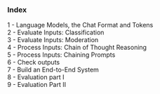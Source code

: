 ### Index
1 - Language Models, the Chat Format and Tokens <br/>
2 - Evaluate Inputs: Classification <br/>
3 - Evaluate Inputs: Moderation <br/>
4 - Process Inputs: Chain of Thought Reasoning <br/>
5 - Process Inputs: Chaining Prompts <br/>
6 - Check outputs <br/>
7 - Build an End-to-End System <br/>
8 - Evaluation part I <br/>
9 - Evaluation Part II
